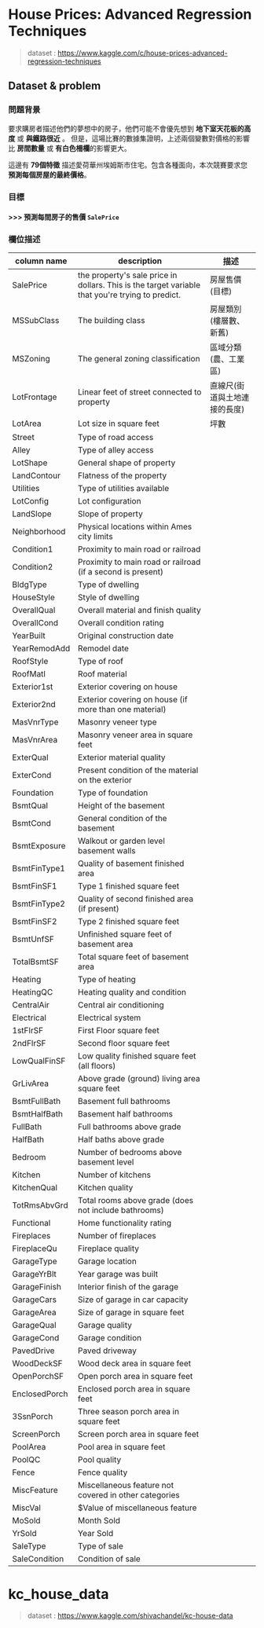 # House Prices: Advanced Regression Techniques
> dataset : https://www.kaggle.com/c/house-prices-advanced-regression-techniques
## Dataset & problem
### 問題背景
要求購房者描述他們的夢想中的房子，他們可能不會優先想到 **地下室天花板的高度** 或 **與鐵路很近** 。
但是，這場比賽的數據集證明，上述兩個變數對價格的影響比 **房間數量** 或 **有白色柵欄**的影響更大。

這邊有 **79個特徵** 描述愛荷華州埃姆斯市住宅。包含各種面向，本次競賽要求您 **預測每個房屋的最終價格**。

### 目標
#### >>> 預測每間房子的售價 `SalePrice`

### 欄位描述
|column name|description|描述|
|-|-|-|
|SalePrice|the property's sale price in dollars. This is the target variable that you're trying to predict.|房屋售價(目標)
|MSSubClass| The building class|房屋類別(樓層數、新舊)
|MSZoning| The general zoning classification|區域分類(農、工業區)
|LotFrontage|Linear feet of street connected to property|直線尺(街道與土地連接的長度)
|LotArea| Lot size in square feet|坪數
|Street|Type of road access
|Alley| Type of alley access
|LotShape| General shape of property
|LandContour| Flatness of the property
|Utilities| Type of utilities available
|LotConfig| Lot configuration
|LandSlope| Slope of property
|Neighborhood| Physical locations within Ames city limits
|Condition1| Proximity to main road or railroad
|Condition2| Proximity to main road or railroad (if a second is present)
|BldgType| Type of dwelling
|HouseStyle| Style of dwelling
|OverallQual| Overall material and finish quality
|OverallCond| Overall condition rating
|YearBuilt| Original construction date
|YearRemodAdd| Remodel date
|RoofStyle| Type of roof
|RoofMatl| Roof material
|Exterior1st| Exterior covering on house
|Exterior2nd| Exterior covering on house (if more than one material)
|MasVnrType| Masonry veneer type
|MasVnrArea| Masonry veneer area in square feet
|ExterQual| Exterior material quality
|ExterCond| Present condition of the material on the exterior
|Foundation| Type of foundation
|BsmtQual| Height of the basement
|BsmtCond| General condition of the basement
|BsmtExposure| Walkout or garden level basement walls
|BsmtFinType1| Quality of basement finished area
|BsmtFinSF1| Type 1 finished square feet
|BsmtFinType2| Quality of second finished area (if present)
|BsmtFinSF2| Type 2 finished square feet
|BsmtUnfSF| Unfinished square feet of basement area
|TotalBsmtSF| Total square feet of basement area
|Heating| Type of heating
|HeatingQC| Heating quality and condition
|CentralAir| Central air conditioning
|Electrical| Electrical system
|1stFlrSF| First Floor square feet
|2ndFlrSF| Second floor square feet
|LowQualFinSF| Low quality finished square feet (all floors)
|GrLivArea| Above grade (ground) living area square feet
|BsmtFullBath| Basement full bathrooms
|BsmtHalfBath| Basement half bathrooms
|FullBath| Full bathrooms above grade
|HalfBath| Half baths above grade
|Bedroom| Number of bedrooms above basement level
|Kitchen| Number of kitchens
|KitchenQual| Kitchen quality
|TotRmsAbvGrd| Total rooms above grade (does not include bathrooms)
|Functional| Home functionality rating
|Fireplaces| Number of fireplaces
|FireplaceQu| Fireplace quality
|GarageType| Garage location
|GarageYrBlt| Year garage was built
|GarageFinish| Interior finish of the garage
|GarageCars| Size of garage in car capacity
|GarageArea| Size of garage in square feet
|GarageQual| Garage quality
|GarageCond| Garage condition
|PavedDrive| Paved driveway
|WoodDeckSF| Wood deck area in square feet
|OpenPorchSF| Open porch area in square feet
|EnclosedPorch| Enclosed porch area in square feet
|3SsnPorch| Three season porch area in square feet
|ScreenPorch| Screen porch area in square feet
|PoolArea| Pool area in square feet
|PoolQC| Pool quality
|Fence| Fence quality
|MiscFeature| Miscellaneous feature not covered in other categories
|MiscVal| $Value of miscellaneous feature
|MoSold| Month Sold
|YrSold| Year Sold
|SaleType| Type of sale
|SaleCondition| Condition of sale

# kc_house_data
> dataset : https://www.kaggle.com/shivachandel/kc-house-data
